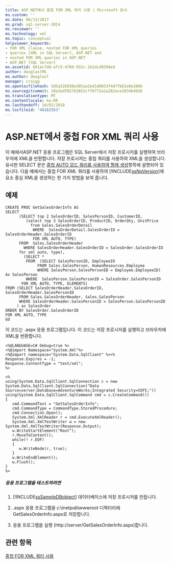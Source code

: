 ```yaml
---
title: ASP.NET에서 중첩 FOR XML 쿼리 사용 | Microsoft 문서
ms.custom: ''
ms.date: 06/13/2017
ms.prod: sql-server-2014
ms.reviewer: ''
ms.technology: xml
ms.topic: conceptual
helpviewer_keywords:
- FOR XML clause, nested FOR XML queries
- queries [XML in SQL Server], ASP.NET and
- nested FOR XML queries in ASP.NET
- ASP.NET [SQL Server]
ms.assetid: 691ac7dd-afc5-4760-932c-2b1dcd9394ed
author: douglaslMS
ms.author: douglasl
manager: craigg
ms.openlocfilehash: 5d5a32b938e305aa2ed1d0833f4dffb62e0e280b
ms.sourcegitcommit: 3da2edf82763852cff6772a1a282ace3034b4936
ms.translationtype: MT
ms.contentlocale: ko-KR
ms.lasthandoff: 10/02/2018
ms.locfileid: "48162563"
---
```

# <a name="use-nested-for-xml-queries-in-aspnet"></a>ASP.NET에서 중첩 FOR XML 쿼리 사용
  이 예에서ASP.NET 응용 프로그램은 SQL Server에서 저장 프로시저를 실행하여 브라우저에  XML을 반환합니다. 저장 프로시저는 중첩 쿼리를 사용하여 XML을 생성합니다. 유사한 SELECT 문은 [중첩 AUTO 모드 쿼리를 사용하여 형제 생성](generate-siblings-with-a-nested-auto-mode-query.md)항목에 설명되어 있습니다. 다음 예에서는 중첩 FOR XML 쿼리를 사용하여 [!INCLUDE[ssNoVersion](../../includes/ssnoversion-md.md)]에 요소 중심 XML을 생성하는 한 가지 방법을 보여 줍니다.  
  
## <a name="example"></a>예제  
  
```  
CREATE PROC GetSalesOrderInfo AS  
SELECT   
      (SELECT top 2 SalesOrderID, SalesPersonID, CustomerID,  
         (select top 3 SalesOrderID, ProductID, OrderQty, UnitPrice  
           from Sales.SalesOrderDetail  
            WHERE  SalesOrderDetail.SalesOrderID = SalesOrderHeader.SalesOrderID  
            FOR XML AUTO, TYPE)  
      FROM  Sales.SalesOrderHeader  
        WHERE SalesOrderHeader.SalesOrderID = SalesOrder.SalesOrderID  
      for xml auto, type),  
        (SELECT *   
         FROM  (SELECT SalesPersonID, EmployeeID  
              FROM Sales.SalesPerson, HumanResources.Employee  
              WHERE SalesPerson.SalesPersonID = Employee.EmployeeID) As SalesPerson  
         WHERE  SalesPerson.SalesPersonID = SalesOrder.SalesPersonID  
       FOR XML AUTO, TYPE, ELEMENTS)  
FROM (SELECT SalesOrderHeader.SalesOrderID, SalesOrderHeader.SalesPersonID  
      FROM Sales.SalesOrderHeader, Sales.SalesPerson  
      WHERE SalesOrderHeader.SalesPersonID = SalesPerson.SalesPersonID  
     ) as SalesOrder  
ORDER BY SalesOrder.SalesOrderID  
FOR XML AUTO, TYPE  
GO  
```  
  
 이 코드는 .aspx 응용 프로그램입니다. 이 코드는 저장 프로시저를 실행하고 브라우저에 XML을 반환합니다.  
  
```  
<%@LANGUAGE=C# Debug=true %>  
<%@import Namespace="System.Xml"%>  
<%@import namespace="System.Data.SqlClient" %><%  
Response.Expires = -1;  
Response.ContentType = "text/xml";  
%>  
  
<%  
using(System.Data.SqlClient.SqlConnection c = new System.Data.SqlClient.SqlConnection("Data Source=server;Database=AdventureWorks;Integrated Security=SSPI;"))  
using(System.Data.SqlClient.SqlCommand cmd = c.CreateCommand())  
{  
   cmd.CommandText = "GetSalesOrderInfo";  
   cmd.CommandType = CommandType.StoredProcedure;  
   cmd.Connection.Open();  
   System.Xml.XmlReader r = cmd.ExecuteXmlReader();  
   System.Xml.XmlTextWriter w = new System.Xml.XmlTextWriter(Response.Output);  
   w.WriteStartElement("Root");  
   r.MoveToContent();  
   while(! r.EOF)  
   {  
      w.WriteNode(r, true);  
   }  
   w.WriteEndElement();  
   w.Flush();  
}  
%>  
```  
  
##### <a name="to-test-the-application"></a>응용 프로그램을 테스트하려면  
  
1.  [!INCLUDE[ssSampleDBobject](../../includes/sssampledbobject-md.md)] 데이터베이스에 저장 프로시저를 만듭니다.  
  
2.  .aspx 응용 프로그램을 c:\inetpub\wwwroot 디렉터리에 GetSalesOrderInfo.aspx로 저장합니다.  
  
3.  응용 프로그램을 실행 (http://server/GetSalesOrderInfo.aspx)합니다.  
  
## <a name="see-also"></a>관련 항목  
 [중첩 FOR XML 쿼리 사용](use-nested-for-xml-queries.md)  
  
  
